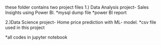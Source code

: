 these folder contains two project files 
1.) Data Analysis project- Sales Insights using Power BI.
*mysql dump file
*power BI report

2.)Data Science project-  Home price prediction with ML- model.
*csv file used in this project

*all codes in jupyter notebook

